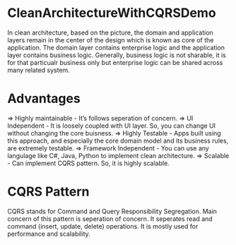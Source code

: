 # CleanArchitectureWithCQRSDemo

In clean architecture, based on the picture, the domain and application layers remain in the center of the design which is known as core of the application. The domain layer contains enterprise logic and the application layer contains business logic. Generally, business logic is not sharable, it is for that particualr business only but enterprise logic can be shared across many related system.

# Advantages

=> Highly maintainable - It’s follows seperation of concern.
=> UI Independent - It is loosely coupled with UI layer. So, you can change UI without changing the core buisness.
=> Highly Testable - Apps built using this approach, and especially the core domain model and its business rules, are extremely testable.
=> Framework Independent - You can use any langulage like C#, Java, Python to implement clean architecture.
=> Scalable - Can implement CQRS pattern. So, it is highly scalable.

# CQRS Pattern

CQRS stands for Command and Query Responsibility Segregation. Main concern of this pattern is seperation of concern. It seperates read and command (insert, update, delete) operations. It is mostly used for performance and scalability.
